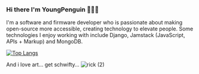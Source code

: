 ### Hi there I'm YoungPenguin 🐧🐧🐧

I'm a software and firmware developer who is passionate about making open-source more accessible, creating technology to elevate people. Some technologies I enjoy working with include Django, Jamstack (JavaScript, APIs + Markup) and MongoDB.                                            

[![Top Langs](https://github-readme-stats.vercel.app/api/top-langs/?username=youngpenguin&show_icons=true&theme=vue&layout=compact)](https://github.com/youngpenguin/github-readme-stats)

And i love art... get schwifty...
![rick (2)](https://user-images.githubusercontent.com/56176145/92915283-b3c51f00-f42c-11ea-92cd-8688b4e87678.jpg)

<!--
**YoungPenguin/YoungPenguin** is a ✨ _special_ ✨ repository because its `README.md` (this file) appears on your GitHub profile.

Here are some ideas to get you started:

- 🔭 I’m currently working on ...
- 🌱 I’m currently learning ...
- 👯 I’m looking to collaborate on ...
- 🤔 I’m looking for help with ...
- 💬 Ask me about ...
- 📫 How to reach me: ...
- 😄 Pronouns: ...
- ⚡ Fun fact: ...
-->
